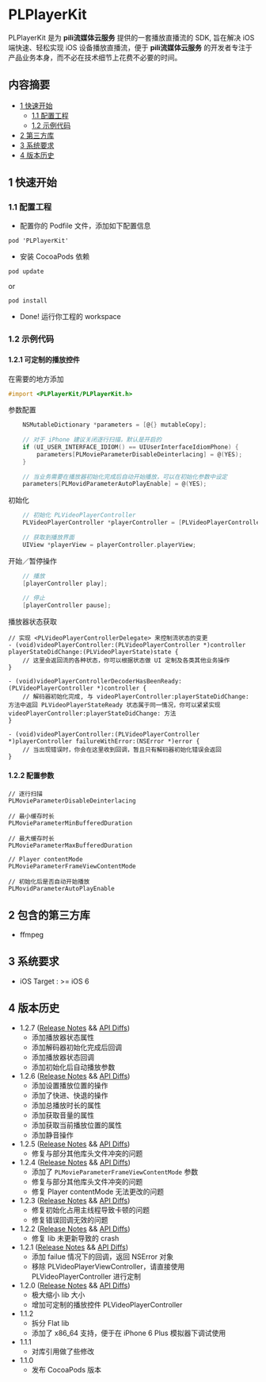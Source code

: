 # PLPlayerKit

PLPlayerKit 是为 **pili流媒体云服务** 提供的一套播放直播流的 SDK, 旨在解决 iOS 端快速、轻松实现 iOS 设备播放直播流，便于 **pili流媒体云服务** 的开发者专注于产品业务本身，而不必在技术细节上花费不必要的时间。


## 内容摘要

- [1 快速开始](#1-快速开始)
	- [1.1 配置工程](#1.1-配置工程)
	- [1.2 示例代码](#1.2-示例代码)
- [2 第三方库](#2-第三方库)
- [3 系统要求](#3-系统要求)
- [4 版本历史](#4-版本历史)

## 1 快速开始

### 1.1 配置工程

- 配置你的 Podfile 文件，添加如下配置信息

```
pod 'PLPlayerKit'
```

- 安装 CocoaPods 依赖

```
pod update
```
or
```
pod install
```

- Done! 运行你工程的 workspace

### 1.2 示例代码

#### 1.2.1 可定制的播放控件

在需要的地方添加

```Objective-C
#import <PLPlayerKit/PLPlayerKit.h>
```

参数配置

```Objective-C
	NSMutableDictionary *parameters = [@{} mutableCopy];
	
	// 对于 iPhone 建议关闭逐行扫描，默认是开启的
	if (UI_USER_INTERFACE_IDIOM() == UIUserInterfaceIdiomPhone) {
		parameters[PLMovieParameterDisableDeinterlacing] = @(YES);
	}
	
	// 当业务需要在播放器初始化完成后自动开始播放，可以在初始化参数中设定
	parameters[PLMovidParameterAutoPlayEnable] = @(YES);
```

初始化

```Objective-C
	// 初始化 PLVideoPlayerController
	PLVideoPlayerController *playerController = [PLVideoPlayerController videoPlayerControllerWithContentURL:url parameters:parameters];
	
	// 获取到播放界面
	UIView *playerView = playerController.playerView;
```

开始／暂停操作

```Objective-C
	// 播放
	[playerController play];
	
	// 停止
	[playerController pause];
```

播放器状态获取

```
// 实现 <PLVideoPlayerControllerDelegate> 来控制流状态的变更
- (void)videoPlayerController:(PLVideoPlayerController *)controller playerStateDidChange:(PLVideoPlayerState)state {
	// 这里会返回流的各种状态，你可以根据状态做 UI 定制及各类其他业务操作
}

- (void)videoPlayerControllerDecoderHasBeenReady:(PLVideoPlayerController *)controller {
	// 解码器初始化完成, 与 videoPlayerController:playerStateDidChange: 方法中返回 PLVideoPlayerStateReady 状态属于同一情况，你可以紧紧实现 videoPlayerController:playerStateDidChange: 方法
}

- (void)videoPlayerController:(PLVideoPlayerController *)playerController failureWithError:(NSError *)error {
	// 当出现错误时，你会在这里收到回调，暂且只有解码器初始化错误会返回
}
```

#### 1.2.2 配置参数

```
// 逐行扫描
PLMovieParameterDisableDeinterlacing

// 最小缓存时长
PLMovieParameterMinBufferedDuration

// 最大缓存时长
PLMovieParameterMaxBufferedDuration

// Player contentMode
PLMovieParameterFrameViewContentMode

// 初始化后是否自动开始播放
PLMovidParameterAutoPlayEnable
```

## 2 包含的第三方库

- ffmpeg

## 3 系统要求

- iOS Target : >= iOS 6

## 4 版本历史

- 1.2.7 ([Release Notes](https://github.com/pili-io/PLPlayerKit/blob/master/ReleaseNotes/release-notes-1.2.7.md) && [API Diffs](https://github.com/pili-io/PLPlayerKit/blob/master/APIDiffs/api-diffs-1.2.7.md))
	- 添加播放器状态属性
	- 添加解码器初始化完成后回调
	- 添加播放器状态回调
	- 添加初始化后自动播放参数
- 1.2.6 ([Release Notes](https://github.com/pili-io/PLPlayerKit/blob/master/ReleaseNotes/release-notes-1.2.6.md) && [API Diffs](https://github.com/pili-io/PLPlayerKit/blob/master/APIDiffs/api-diffs-1.2.6.md))
	- 添加设置播放位置的操作
	- 添加了快进、快退的操作
	- 添加总播放时长的属性
	- 添加获取音量的属性
	- 添加获取当前播放位置的属性
	- 添加静音操作
- 1.2.5 ([Release Notes](https://github.com/pili-io/PLPlayerKit/blob/master/ReleaseNotes/release-notes-1.2.5.md) && [API Diffs](https://github.com/pili-io/PLPlayerKit/blob/master/APIDiffs/api-diffs-1.2.5.md))
	- 修复与部分其他库头文件冲突的问题
- 1.2.4 ([Release Notes](https://github.com/pili-io/PLPlayerKit/blob/master/ReleaseNotes/release-notes-1.2.4.md) && [API Diffs](https://github.com/pili-io/PLPlayerKit/blob/master/APIDiffs/api-diffs-1.2.4.md))
	- 添加了 ```PLMovieParameterFrameViewContentMode``` 参数
	- 修复与部分其他库头文件冲突的问题
	- 修复 Player contentMode 无法更改的问题
- 1.2.3 ([Release Notes](https://github.com/pili-io/PLPlayerKit/blob/master/ReleaseNotes/release-notes-1.2.3.md) && [API Diffs](https://github.com/pili-io/PLPlayerKit/blob/master/APIDiffs/api-diffs-1.2.3.md))
	- 修复初始化占用主线程导致卡顿的问题
	- 修复错误回调无效的问题
- 1.2.2 ([Release Notes](https://github.com/pili-io/PLPlayerKit/blob/master/ReleaseNotes/release-notes-1.2.2.md) && [API Diffs](https://github.com/pili-io/PLPlayerKit/blob/master/APIDiffs/api-diffs-1.2.2.md))
	- 修复 lib 未更新导致的 crash
- 1.2.1 ([Release Notes](https://github.com/pili-io/PLPlayerKit/blob/master/ReleaseNotes/release-notes-1.2.1.md) && [API Diffs](https://github.com/pili-io/PLPlayerKit/blob/master/APIDiffs/api-diffs-1.2.1.md))
	- 添加 failue 情况下的回调，返回 NSError 对象
	- 移除 PLVideoPlayerViewController，请直接使用 PLVideoPlayerController 进行定制
- 1.2.0 ([Release Notes](https://github.com/pili-io/PLPlayerKit/blob/master/ReleaseNotes/release-notes-1.2.0.md) && [API Diffs](https://github.com/pili-io/PLPlayerKit/blob/master/APIDiffs/api-diffs-1.2.0.md))
	- 极大缩小 lib 大小
	- 增加可定制的播放控件 PLVideoPlayerController
- 1.1.2
	- 拆分 Flat lib
	- 添加了 x86_64 支持，便于在 iPhone 6 Plus 模拟器下调试使用
- 1.1.1
	- 对库引用做了些修改
- 1.1.0
	- 发布 CocoaPods 版本